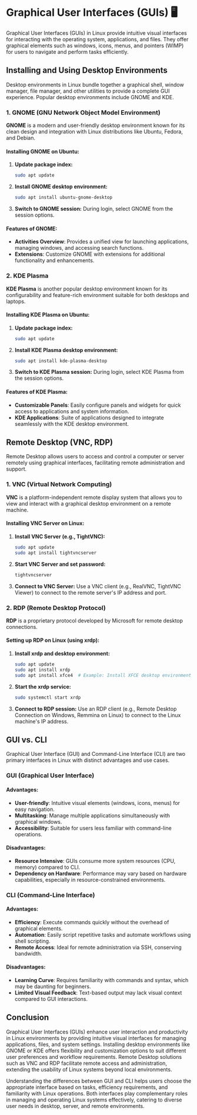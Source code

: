 # Graphical User Interfaces (GUIs) 🖥️

Graphical User Interfaces (GUIs) in Linux provide intuitive visual interfaces for interacting with the operating system, applications, and files. They offer graphical elements such as windows, icons, menus, and pointers (WIMP) for users to navigate and perform tasks efficiently.

## Installing and Using Desktop Environments

Desktop environments in Linux bundle together a graphical shell, window manager, file manager, and other utilities to provide a complete GUI experience. Popular desktop environments include GNOME and KDE.

### 1. GNOME (GNU Network Object Model Environment)

**GNOME** is a modern and user-friendly desktop environment known for its clean design and integration with Linux distributions like Ubuntu, Fedora, and Debian.

#### Installing GNOME on Ubuntu:

1. **Update package index:**
   ```bash
   sudo apt update
   ```

2. **Install GNOME desktop environment:**
   ```bash
   sudo apt install ubuntu-gnome-desktop
   ```

3. **Switch to GNOME session:**
   During login, select GNOME from the session options.

#### Features of GNOME:
- **Activities Overview**: Provides a unified view for launching applications, managing windows, and accessing search functions.
- **Extensions**: Customize GNOME with extensions for additional functionality and enhancements.

### 2. KDE Plasma

**KDE Plasma** is another popular desktop environment known for its configurability and feature-rich environment suitable for both desktops and laptops.

#### Installing KDE Plasma on Ubuntu:

1. **Update package index:**
   ```bash
   sudo apt update
   ```

2. **Install KDE Plasma desktop environment:**
   ```bash
   sudo apt install kde-plasma-desktop
   ```

3. **Switch to KDE Plasma session:**
   During login, select KDE Plasma from the session options.

#### Features of KDE Plasma:
- **Customizable Panels**: Easily configure panels and widgets for quick access to applications and system information.
- **KDE Applications**: Suite of applications designed to integrate seamlessly with the KDE desktop environment.

## Remote Desktop (VNC, RDP)

Remote Desktop allows users to access and control a computer or server remotely using graphical interfaces, facilitating remote administration and support.

### 1. VNC (Virtual Network Computing)

**VNC** is a platform-independent remote display system that allows you to view and interact with a graphical desktop environment on a remote machine.

#### Installing VNC Server on Linux:

1. **Install VNC Server (e.g., TightVNC):**
   ```bash
   sudo apt update
   sudo apt install tightvncserver
   ```

2. **Start VNC Server and set password:**
   ```bash
   tightvncserver
   ```

3. **Connect to VNC Server:** Use a VNC client (e.g., RealVNC, TightVNC Viewer) to connect to the remote server's IP address and port.

### 2. RDP (Remote Desktop Protocol)

**RDP** is a proprietary protocol developed by Microsoft for remote desktop connections.

#### Setting up RDP on Linux (using xrdp):

1. **Install xrdp and desktop environment:**
   ```bash
   sudo apt update
   sudo apt install xrdp
   sudo apt install xfce4  # Example: Install XFCE desktop environment
   ```

2. **Start the xrdp service:**
   ```bash
   sudo systemctl start xrdp
   ```

3. **Connect to RDP session:** Use an RDP client (e.g., Remote Desktop Connection on Windows, Remmina on Linux) to connect to the Linux machine's IP address.

## GUI vs. CLI

Graphical User Interface (GUI) and Command-Line Interface (CLI) are two primary interfaces in Linux with distinct advantages and use cases.

### GUI (Graphical User Interface)

#### Advantages:
- **User-friendly**: Intuitive visual elements (windows, icons, menus) for easy navigation.
- **Multitasking**: Manage multiple applications simultaneously with graphical windows.
- **Accessibility**: Suitable for users less familiar with command-line operations.

#### Disadvantages:
- **Resource Intensive**: GUIs consume more system resources (CPU, memory) compared to CLI.
- **Dependency on Hardware**: Performance may vary based on hardware capabilities, especially in resource-constrained environments.

### CLI (Command-Line Interface)

#### Advantages:
- **Efficiency**: Execute commands quickly without the overhead of graphical elements.
- **Automation**: Easily script repetitive tasks and automate workflows using shell scripting.
- **Remote Access**: Ideal for remote administration via SSH, conserving bandwidth.

#### Disadvantages:
- **Learning Curve**: Requires familiarity with commands and syntax, which may be daunting for beginners.
- **Limited Visual Feedback**: Text-based output may lack visual context compared to GUI interactions.

## Conclusion

Graphical User Interfaces (GUIs) enhance user interaction and productivity in Linux environments by providing intuitive visual interfaces for managing applications, files, and system settings. Installing desktop environments like GNOME or KDE offers flexibility and customization options to suit different user preferences and workflow requirements. Remote Desktop solutions such as VNC and RDP facilitate remote access and administration, extending the usability of Linux systems beyond local environments.

Understanding the differences between GUI and CLI helps users choose the appropriate interface based on tasks, efficiency requirements, and familiarity with Linux operations. Both interfaces play complementary roles in managing and operating Linux systems effectively, catering to diverse user needs in desktop, server, and remote environments.
